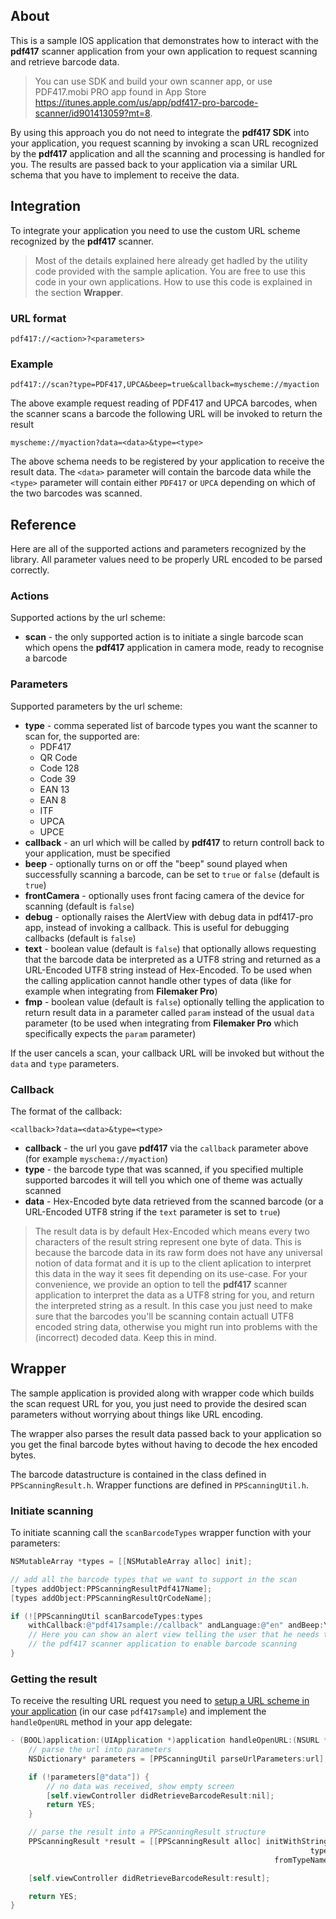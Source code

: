 ## About

This is a sample IOS application that demonstrates how to interact with the **pdf417** scanner application from your own application to request scanning and retrieve barcode data.

> You can use SDK and build your own scanner app, or use PDF417.mobi PRO app found in App Store https://itunes.apple.com/us/app/pdf417-pro-barcode-scanner/id901413059?mt=8.

By using this approach you do not need to integrate the **pdf417 SDK** into your application, you request scanning by invoking a scan URL recognized by the **pdf417** application and all the scanning and processing is handled for you. The results are passed back to your application via a similar URL schema that you have to implement to receive the data.

## Integration

To integrate your application you need to use the custom URL scheme recognized by the **pdf417** scanner.

> Most of the details explained here already get hadled by the utility code provided with the sample aplication. You are free to use this code in your own applications. How to use this code is explained in the section **Wrapper**.

### URL format

    pdf417://<action>?<parameters>

### Example

    pdf417://scan?type=PDF417,UPCA&beep=true&callback=myscheme://myaction

The above example request reading of PDF417 and UPCA barcodes, when the scanner scans a barcode the following URL will be invoked to return the result

    myscheme://myaction?data=<data>&type=<type>

The above schema needs to be registered by your application to receive the result data. The `<data>` parameter will contain the barcode data while the `<type>` parameter will contain either `PDF417` or `UPCA` depending on which of the two barcodes was scanned.

## Reference

Here are all of the supported actions and parameters recognized by the library. All parameter values need to be properly URL encoded to be parsed correctly.

### Actions

Supported actions by the url scheme:

+ **scan** - the only supported action is to initiate a single barcode scan which opens the **pdf417** application in camera mode, ready to recognise a barcode

### Parameters

Supported parameters by the url scheme:

+ **type** - comma seperated list of barcode types you want the scanner to scan for, the supported are:
    + PDF417
    + QR Code
    + Code 128
    + Code 39
    + EAN 13
    + EAN 8
    + ITF
    + UPCA
    + UPCE
+ **callback** - an url which will be called by **pdf417** to return controll back to your application, must be specified
+ **beep** - optionally turns on or off the "beep" sound played when successfully scanning a barcode, can be set to `true` or `false` (default is `true`)
+ **frontCamera** - optionally uses front facing camera of the device for scanning (default is `false`)
+ **debug** - optionally raises the AlertView with debug data in pdf417-pro app, instead of invoking a callback. This is useful for debugging callbacks (default is `false`)
+ **text** - boolean value (default is `false`) that optionally allows requesting that the barcode data be interpreted as a UTF8 string and returned as a URL-Encoded UTF8 string instead of Hex-Encoded. To be used when the calling application cannot handle other types of data (like for example when integrating from **Filemaker Pro**)
+ **fmp** - boolean value (default is `false`) optionally telling the application to return result data in a parameter called `param` instead of the usual `data` parameter (to be used when integrating from **Filemaker Pro** which specifically expects the `param` parameter)

If the user cancels a scan, your callback URL will be invoked but without the `data` and `type` parameters.

### Callback

The format of the callback:

    <callback>?data=<data>&type=<type>

+ **callback** - the url you gave **pdf417** via the `callback` parameter above (for example `myschema://myaction`)
+ **type** - the barcode type that was scanned, if you specified multiple supported barcodes it will tell you which one of theme was actually scanned
+ **data** - Hex-Encoded byte data retrieved from the scanned barcode (or a URL-Encoded UTF8 string if the `text` parameter is set to `true`)

> The result data is by default Hex-Encoded which means every two characters of the result string represent one byte of data. This is because the barcode data in its raw form does not have any universal notion of data format and it is up to the client aplication to interpret this data in the way it sees fit depending on its use-case. For your convenience, we provide an option to tell the **pdf417** scanner application to interpret the data as a UTF8 string for you, and return the interpreted string as a result. In this case you just need to make sure that the barcodes you'll be scanning contain actuall UTF8 encoded string data, otherwise you might run into problems with the (incorrect) decoded data. Keep this in mind.

## Wrapper

The sample application is provided along with wrapper code which builds the scan request URL for you, you just need to provide the desired scan parameters without worrying about things like URL encoding.

The wrapper also parses the result data passed back to your application so you get the final barcode bytes without having to decode the hex encoded bytes.

The barcode datastructure is contained in the class defined in `PPScanningResult.h`. Wrapper functions are defined in `PPScanningUtil.h`.

### Initiate scanning

To initiate scanning call the `scanBarcodeTypes` wrapper function with your parameters:

``` objective-c
NSMutableArray *types = [[NSMutableArray alloc] init];

// add all the barcode types that we want to support in the scan
[types addObject:PPScanningResultPdf417Name];
[types addObject:PPScanningResultQrCodeName];

if (![PPScanningUtil scanBarcodeTypes:types
	withCallback:@"pdf417sample://callback" andLanguage:@"en" andBeep:YES]) {
	// Here you can show an alert view telling the user that he needs to install
	// the pdf417 scanner application to enable barcode scanning
}
```

### Getting the result

To receive the resulting URL request you need to [setup a URL scheme in your application](https://developer.apple.com/library/ios/documentation/iPhone/Conceptual/iPhoneOSProgrammingGuide/AdvancedAppTricks/AdvancedAppTricks.html#//apple_ref/doc/uid/TP40007072-CH7-SW50) (in our case `pdf417sample`) and implement the `handleOpenURL` method in your app delegate:

```objective-c
- (BOOL)application:(UIApplication *)application handleOpenURL:(NSURL *)url {
    // parse the url into parameters
    NSDictionary* parameters = [PPScanningUtil parseUrlParameters:url];

    if (!parameters[@"data"]) {
        // no data was received, show empty screen
        [self.viewController didRetrieveBarcodeResult:nil];
        return YES;
    }

    // parse the result into a PPScanningResult structure
    PPScanningResult *result = [[PPScanningResult alloc] initWithString:parameters[@"data"] 
                                                                   type:[PPScanningResult 
                                                           fromTypeName:parameters[@"type"]]];

    [self.viewController didRetrieveBarcodeResult:result];

    return YES;
}
```
